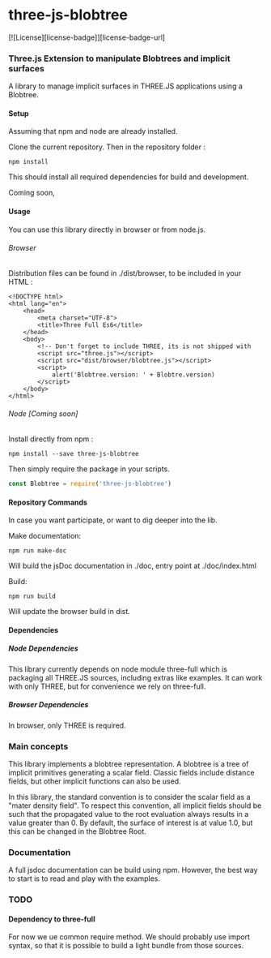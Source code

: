 three-js-blobtree
================

[![License][license-badge]][license-badge-url]

### Three.js Extension to manipulate Blobtrees and implicit surfaces ###

A library to manage implicit surfaces in THREE.JS applications using a Blobtree.

#### Setup ####

Assuming that npm and node are already installed.

Clone the current repository. Then in the repository folder :
````
npm install
````
This should install all required dependencies for build and development.

Coming soon,

#### Usage ####

You can use this library directly in browser or from node.js.

###### Browser ######

Distribution files can be found in ./dist/browser, to be included in your HTML :

````
<!DOCTYPE html>
<html lang="en">
    <head>
        <meta charset="UTF-8">
        <title>Three Full Es6</title>
    </head>
    <body>
        <!-- Don't forget to include THREE, its is not shipped with
        <script src="three.js"></script>
        <script src="dist/browser/blobtree.js"></script>
        <script>
            alert('Blobtree.version: ' + Blobtre.version)
        </script>
    </body>
</html>
````

###### Node [Coming soon] ######

Install directly from npm :
````
npm install --save three-js-blobtree
````

Then simply require the package in your scripts.

````javascript
const Blobtree = require('three-js-blobtree')
````

#### Repository Commands ####
In case you want participate, or want to dig deeper into the lib.

Make documentation:
````
npm run make-doc
````
Will build the jsDoc documentation in ./doc, entry point at ./doc/index.html

Build:
````
npm run build
````
Will update the browser build in dist.

#### Dependencies ####

##### Node Dependencies #####
This library currently depends on node module three-full which is packaging all THREE.JS sources, including extras like examples.
It can work with only THREE, but for convenience we rely on three-full.

##### Browser Dependencies #####
In browser, only THREE is required.

### Main concepts ###
This library implements a blobtree representation.
A blobtree is a tree of implicit primitives generating a scalar field. Classic fields include distance fields, but other implicit functions can also be used.

In this library, the standard convention is to consider the scalar field as a "mater density field".
To respect this convention, all implicit fields should be such that the propagated value to the root evaluation always results in a value greater than 0. By default, the surface of interest is at value 1.0, but this can be changed in the Blobtree Root.

### Documentation ###
A full jsdoc documentation can be build using npm.
However, the best way to start is to read and play with the examples.

### TODO ###

#### Dependency to three-full ####
For now we ue common require method. We should probably use import syntax, so that it is possible to build a light bundle from those sources.